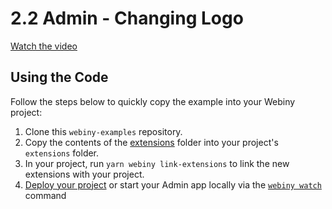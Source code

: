 # 2.2 Admin - Changing Logo

[Watch the video](https://drive.google.com/file/d/1tRMTkxEh7L-3YkKfA-gClEMSGcL64nRc/view?usp=drive_link)

## Using the Code

Follow the steps below to quickly copy the example into your Webiny project: 

1. Clone this `webiny-examples` repository.
2. Copy the contents of the [extensions](./extensions) folder into your project's `extensions` folder.
3. In your project, run `yarn webiny link-extensions` to link the new extensions with your project.
4. [Deploy your project](https://www.webiny.com/docs/core-development-concepts/basics/project-deployment) or start your Admin app locally via the [`webiny watch`](https://www.webiny.com/docs/core-development-concepts/basics/watch-command#watching-project-applications) command
